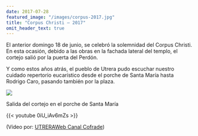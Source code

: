 ```yaml
---
date: 2017-07-28
featured_image: "/images/corpus-2017.jpg"
title: "Corpus Christi – 2017"
omit_header_text: true
---
```


El anterior domingo 18 de junio, se celebró la solemnidad del Corpus Christi. En esta ocasión, debido a las obras en la fachada lateral del templo, el cortejo salió por la puerta del Perdón.

Y como estos años atrás, el pueblo de Utrera pudo escuchar nuestro cuidado repertorio eucarístico desde el porche de Santa María hasta Rodrigo Caro, pasando también por la plaza.

![](/images/corpus-2017.jpg)

Salida del cortejo en el porche de Santa María

{{< youtube 0iU_iAv6mZs >}}

(Vídeo por: [UTRERAWeb Canal Cofrade](https://www.youtube.com/channel/UCkCUB3iJG7SjzdAPLT-lndQ))
